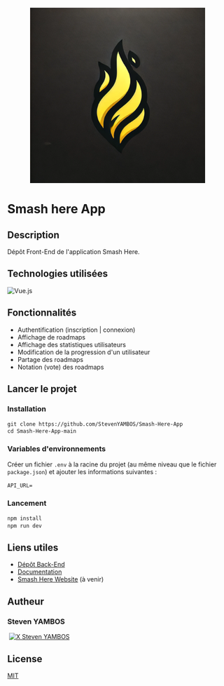 
<p align="center">
  <img src="https://github.com/StevenYAMBOS/Smash-Here-API/blob/dev/assets/flame.webp" alt="Smash Here logo" width="400">
</p>

# Smash here App

## Description

Dépôt Front-End de l'application Smash Here.

## Technologies utilisées

![Vue.js](https://img.shields.io/badge/vuejs-%2335495e.svg?style=for-the-badge&logo=vuedotjs&logoColor=%234FC08D)

## Fonctionnalités

- Authentification (inscription | connexion)
- Affichage de roadmaps
- Affichage des statistiques utilisateurs
- Modification de la progression d'un utilisateur
- Partage des roadmaps
- Notation (vote) des roadmaps

## Lancer le projet

### Installation

```shell
git clone https://github.com/StevenYAMBOS/Smash-Here-App
cd Smash-Here-App-main
```

### Variables d'environnements

Créer un fichier `.env` à la racine du projet (au même niveau que le fichier `package.json`) et ajouter les informations suivantes :

```shell
API_URL=
```

### Lancement

```bash
npm install
npm run dev
```

## Liens utiles

- [Dépôt Back-End](https://github.com/StevenYAMBOS/Smash-Here-API)
- [Documentation](https://github.com/StevenYAMBOS/Smash-Here-App/wiki)
- [Smash Here Website]() (à venir)

## Autheur

### Steven YAMBOS

<a href="https://github.com/StevenYAMBOS"><img src="https://cdn-icons-png.flaticon.com/512/25/25231.png" width="30px" alt="" /><a/>
<a href="https://x.com/StevenYambos"><img src="https://img.freepik.com/vecteurs-libre/nouvelle-conception-icone-x-du-logo-twitter-2023_1017-45418.jpg?size=338&ext=jpg&ga=GA1.1.2008272138.1722902400&semt=ais_hybrid" width="30px" alt="X Steven YAMBOS" /><a/>

## License

[MIT](https://www.youtube.com/watch?v=3FmN46XQius)
